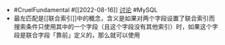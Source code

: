 - #CruelFundamental #[[2022-08-16]] [讨论](https://github.com/CYZH1307/CruelFundamental/tree/main/homework/202208/16) #MySQL
- 最左匹配是[[联合索引]]中的概念，含义是如果对两个字段设置了联合索引而搜索条件只使用其中的一个字段（且这个字段没有其他索引）时，如果这个字段是联合字段「靠前」定义的，那么就可以使用